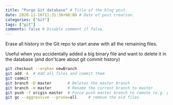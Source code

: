 ```yaml
---
title: "Purge Git database" # Title of the blog post.
date: 2020-11-16T11:31:38+08:00 # Date of post creation.
categories: ["Git"]
tags: ["git"]
comments: false # Disable comment if false.
---
```


Erase all history in the Git repo to start anew with all the remaining files.

Useful when you accidentally added a big binary file and want to delete it in the database (and don'tcare about git commit history)

<!--more-->

```bash
git checkout --orphan newBranch
git add -A  # Add all files and commit them
git commit
git branch -D master       # Deletes the master branch
git branch -m master       # Rename the current branch to master
git push -f origin master  # Force push master branch to remote (e.g. github)
git gc --aggressive --prune=all     # remove the old files
```
